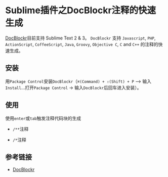 # Sublime插件之DocBlockr注释的快速生成

[DocBlockr](https://github.com/spadgos/sublime-jsdocs)目前支持 Sublime Text 2 & 3。 `DocBlockr` 支持 `Javascript`, `PHP`, `ActionScript`, `CoffeeScript`, `Java`, `Groovy`, `Objective C`, `C` and `C++` 的注释的快速生成。

## 安装


用`Package Control`安装`DocBlockr`（`⌘(Command) + ⇧(Shift) + P` –> 输入 `Install`…打开`Package Control` -> 输入`DocBlockr`后回车进入安装）。

## 使用

使用`enter`或`tab`触发注释代码块的生成

* `/**`注释


* `/*`注释



## 参考链接

* [DocBlockr](https://nicesu.gitbooks.io/sublime-text-guide/content/plug-in/docblockr.html)
